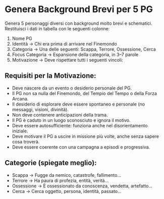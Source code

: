 # Genera Background Brevi per 5 PG

Genera 5 personaggi diversi con background molto brevi e schematici.
Restituisci i dati in tabella con le seguenti colonne:

1. Nome PG
2. Identità → Chi era prima di arrivare nel Finemondo
3. Categoria → Una delle seguenti: Scappa, Terrore, Ossessione, Cerca
4. Focus Categoria → Espansione della categoria, in 3–7 parole
5. Motivazione → Deve rispettare tutti i seguenti vincoli:

## Requisiti per la Motivazione:

- Deve nascere da un evento o desiderio personale del PG.
- Il PG non sa nulla del Finemondo, del Tempio del Tempo o della Forza Arcana.
- Il desiderio di esplorare deve essere spontaneo e personale (no messaggi, visioni, divinità).
- Non deve contenere anticipazioni della trama.
- Il PG è caduto in un luogo sconosciuto e ignora il motivo.
- Deve essere autosufficiente: funziona anche nel disorientamento iniziale.
- Deve motivare il PG a uscire in missione più volte, anche senza sapere cosa troverà.
- Deve essere coerente con una campagna a episodi e progressiva.

## Categorie (spiegate meglio):

- Scappa → Fugge da nemico, catastrofe, fallimento…
- Terrore → Ha paura di profezia, entità, verità…
- Ossessione → È ossessionato da conoscenza, vendetta, artefatto…
- Cerca → Cerca oggetto, persona, identità, passato…

